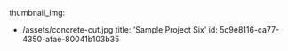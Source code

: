 thumbnail_img:
  - /assets/concrete-cut.jpg
title: 'Sample Project Six'
id: 5c9e8116-ca77-4350-afae-80041b103b35
